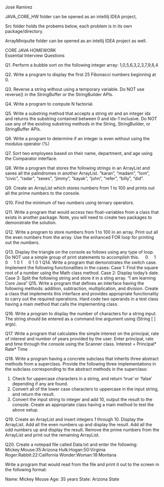 Jose Ramirez

JAVA_CORE_HW folder can be opened as an intellilj IDEA project, 

Src folder holds the probems below, each problem is in its own package/directory. 

ArrayMinipulte folder can be opened as an intellij IDEA project as well.

CORE JAVA HOMEWORK			
Essential Interview Questions

Q1. Perform a bubble sort on the following integer array:  1,0,5,6,3,2,3,7,9,8,4

Q2. Write a program to display the first 25 Fibonacci numbers beginning at 0. 

Q3. Reverse a string without using a temporary variable.  Do NOT use reverse() in the StringBuffer or the StringBuilder APIs.

Q4. Write a program to compute N factorial.

Q5. Write a substring method that accepts a string str and an integer idx and returns the substring contained between 0 and idx-1 inclusive.  Do NOT use any of the existing substring methods in the String, StringBuilder, or StringBuffer APIs.

Q6. Write a program to determine if an integer is even without using the modulus operator (%)

Q7. Sort two employees based on their name, department, and age using the Comparator interface.

Q8. Write a program that stores the following strings in an ArrayList and saves all the palindromes in another ArrayList.
“karan”, “madam”, ”tom”, “civic”, “radar”, “sexes”, “jimmy”, “kayak”, “john”,  “refer”, “billy”, “did”.

Q9. Create an ArrayList which stores numbers from 1 to 100 and prints out all the prime numbers to the console.

Q10. Find the minimum of two numbers using ternary operators.

Q11. Write a program that would access two float-variables from a class that exists in another package. Note, you will need to create two packages to demonstrate the solution.

Q12. Write a program to store numbers from 1 to 100 in an array. Print out all the even numbers from the array. Use the enhanced FOR loop for printing out the numbers.

Q13. Display the triangle on the console as follows using any type of loop.  Do NOT use a simple group of print statements to accomplish this.
    0
    1 0
    1 0 1
    0 1 0 1
Q14. Write a program that demonstrates the switch case. Implement the following functionalities in the cases:
Case 1: Find the square root of a number using the Math class method. 
Case 2: Display today’s date.
Case 3: Split the following string and store it in a sting array. 
		“I am learning Core Java”
Q15. Write a program that defines an interface having the following methods: addition, subtraction, multiplication, and division.  Create a class that implements this interface and provides appropriate functionality to carry out the required operations. Hard code two operands in a test class having a main method that calls the implementing class.

Q16. Write a program to display the number of characters for a string input. The string should be entered as a command line argument using (String [ ] args).

Q17. Write a program that calculates the simple interest on the principal, rate of interest and number of years provided by the user. Enter principal, rate and time through the console using the Scanner class.
Interest = Principal* Rate* Time

Q18. Write a program having a concrete subclass that inherits three abstract methods from a superclass.  Provide the following three implementations in the subclass corresponding to the abstract methods in the superclass: 

1.	Check for uppercase characters in a string, and return ‘true’ or ‘false’ depending if any are found.
2.	Convert all of the lower case characters to uppercase in the input string, and return the result. 
3.	Convert the input string to integer and add 10, output the result to the console.
Create an appropriate class having a main method to test the above setup.

Q19. Create an ArrayList and insert integers 1 through 10. Display the ArrayList. Add all the even numbers up and display the result. Add all the odd numbers up and display the result. Remove the prime numbers from the ArrayList and print out the remaining ArrayList.

Q20. Create a notepad file called Data.txt and enter the following: 
Mickey:Mouse:35:Arizona
Hulk:Hogan:50:Virginia
Roger:Rabbit:22:California
Wonder:Woman:18:Montana

Write a program that would read from the file and print it out to the screen in the following format:

Name: Mickey Mouse
Age: 35 years
State: Arizona State

